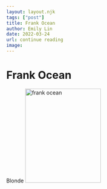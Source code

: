 ```yaml
---
layout: layout.njk
tags: ["post"]
title: Frank Ocean
author: Emily Lin
date: 2022-03-24
url: continue reading
image: 
---
```


# Frank Ocean

Blonde
<img src="/media/frank.jpg" alt="frank ocean" width="200px" height="250px">
